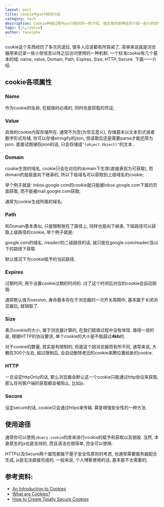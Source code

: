 ```yaml
---
layout: post
title: Cookie中path规则介绍
category: tech
description: Cookie种植过程中path规则的一些介绍, 结合我的使用经历介绍一些小的技巧~
tags: [js,cookie]
author: taoalpha
---
```


cookie这个东西经历了多次风波后, 很多人应该都有所耳闻了, 简单来说就是浏览器用来记录一些小型信息以待之后访问使用的一种机制. 一个标准cookie有几个基本的域: name, value, Domain, Path, Expires, Size, HTTP, Secure. 下面一一介绍.

## cookie各项属性

### Name

作为cookie的名称, 在赋值时必填的, 同时也是获取的凭证;

### Value

具体的cookie内容存储所在. 通常不为空(为空无意义), 存储基本以文本形式或者数字形式存储, 你可以存储stringify的json, 但读取后还是需要parse才能还原为json. 直接试图储存json的话, 只会存储成`"[object Object]"`的文本..

### Domain

cookie生效的域名, cookie只会在对应的domain下生效(直接表现为可获取), 而domain的层级是向下继承的, 所以下级域名可以获取到上级域名的cookie;

举个例子就是: inbox.google.com的cookie就只能被inbox.google.com下属的页面获取, 而不能被mail.google.com获取;

通常为cookie生成所属的域名;

### Path

和Domain基本类似, 只是限制放在了路径上, 同样也是向下继承, 下级路径可以获取上级路径的cookie, 举个例子就是:

google.com的域名, /reader/的二级路径的话, 就只能在google.com/reader/及以下的路径下获取.

默认情况下为cookie赋予的当前路径.

### Expires

过期时间, 用于设置cookie过期的时间的. 过了这个时间后对应的cookie会自动销毁.

通常默认值为session, 寿命基本存在于浏览器的一次开关周期中, 基本属于关闭浏览器后, 就销毁了.

### Size

表示cookie的大小, 属于浏览器计算的, 在我们赋值过程中没有体现. 值得一说的是, 根据HTTP的协议要求, 单个cookie的大小是不能超过**4kb**的.

对于cookie的数量, 其实是有限制的, 但是这个因浏览器而有所不同, 通常来说, 大概在300个左右, 超过限制后, 会自动删除老旧的cookie来腾位置给新的cookie.

### HTTP

一旦设定httpOnly的话, 那么浏览器会默认这一个cookie只能通过http协议来获取, 那么任何客户端的获取都会被阻止, 比如js.

### Secure

设定secure的话, cookie只会通过https来传输. 算是增强安全性的一种方法.

## 使用途径

通常你可以使用`jQuery.cookie`的库来进行cookie的赋予和获取以及销毁. 当然, 本身原生的js也是支持的, 而且语法也很简单, 完全可以使用.

HTTP以及Secure两个属性都属于基于安全性原则的考虑, 也通常需要服务器配合生成, js是无法直接完成的. 一般来说, 个人博客使用的话, 基本是不太需要的;

## 参考资料:

- [An Introduction to Cookies](http://code.tutsplus.com/tutorials/an-introduction-to-cookies--net-12482)
- [What are Cookies?](http://www.cookielaw.org/introduction-to-cookies/)
- [How to Create Totally Secure Cookies](http://blog.teamtreehouse.com/how-to-create-totally-secure-cookies)


[TaoAlpha]:    http://zzgary.info "TaoAlpha"
